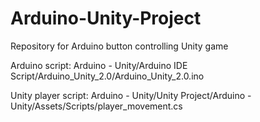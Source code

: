 # Arduino-Unity-Project
Repository for Arduino button controlling Unity game

Arduino script: Arduino - Unity/Arduino IDE Script/Arduino_Unity_2.0/Arduino_Unity_2.0.ino

Unity player script: Arduino - Unity/Unity Project/Arduino - Unity/Assets/Scripts/player_movement.cs
